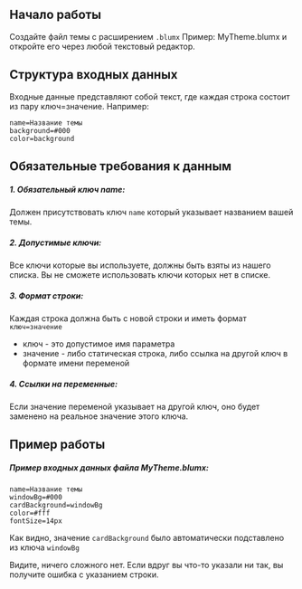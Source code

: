 ## Начало работы
Создайте файл темы с расширением `.blumx` Пример: MyTheme.blumx и откройте его через любой текстовый редактор.
## Структура входных данных
Входные данные представляют собой текст, где каждая строка состоит из пару ключ=значение. Например:
```
name=Название темы
background=#000
color=background
```
## Обязательные требования к данным
##### 1. Обязательный ключ name:
Должен присутствовать ключ `name` который указывает названием вашей темы.
##### 2. Допустимые ключи:
Все ключи которые вы используете, должны быть взяты из нашего списка. Вы не сможете использовать ключи которых нет в списке.
##### 3. Формат строки:
Каждая строка должна быть с новой строки и иметь формат `ключ=значение`
* ключ - это допустимое имя параметра
* значение - либо статическая строка, либо ссылка на другой ключ в формате имени переменой
##### 4. Ссылки на переменные:
Если значение переменой указывает на другой ключ, оно будет заменено на реальное значение этого ключа.
## Пример работы
##### Пример входных данных файла MyTheme.blumx:
```
name=Название темы
windowBg=#000
cardBackground=windowBg
color=#fff
fontSize=14px
```
Как видно, значение `cardBackground` было автоматически подставлено из ключа `windowBg`

Видите, ничего сложного нет. Если вдруг вы что-то указали ни так, вы получите ошибка с указанием строки.
